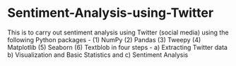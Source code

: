 # Sentiment-Analysis-using-Twitter

This is to carry out sentiment analysis using Twitter (social media) using the following Python packages -
(1) NumPy (2) Pandas (3) Tweepy (4) Matplotlib (5) Seaborn (6) Textblob in four steps - a) Extracting Twitter data b) Visualization and Basic Statistics
and c) Sentiment Analysis
